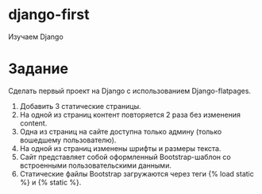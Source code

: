 # django-first
Изучаем Django

# Задание

Сделать первый проект на Django с использованием Django-flatpages.
1. Добавить 3 статические страницы.
2. На одной из страниц контент повторяется 2 раза без изменения content.
3. Одна из страниц на сайте доступна только админу (только вошедшему пользователю).
4. На одной из страниц изменены шрифты и размеры текста.
5. Сайт представляет собой оформленный Bootstrap-шаблон со встроенными пользовательскими данными.
6. Статические файлы Bootstrap загружаются через теги {% load static %} и {% static %}. 
